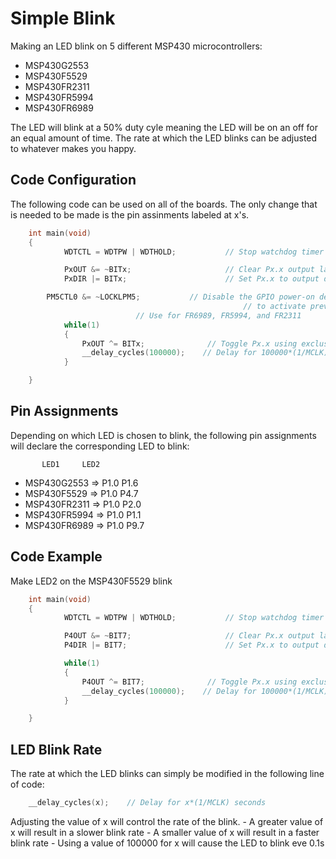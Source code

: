 # Simple Blink

Making an LED blink on 5 different MSP430 microcontrollers:

* MSP430G2553
* MSP430F5529
* MSP430FR2311
* MSP430FR5994
* MSP430FR6989

The LED will blink at a 50% duty cyle meaning the LED will be on an off for an equal amount of time. The rate at which the LED blinks can be adjusted to whatever makes you happy.

## Code Configuration

The following code can be used on all of the boards. The only change that is needed to be made is the pin assinments labeled at x's.

```c
	int main(void)
	{
    		WDTCTL = WDTPW | WDTHOLD;           // Stop watchdog timer

    		PxOUT &= ~BITx;                     // Clear Px.x output latch for a defined power-on state
    		PxDIR |= BITx;                      // Set Px.x to output direction

		PM5CTL0 &= ~LOCKLPM5;		    // Disable the GPIO power-on default high-impedance mode
                                                    // to activate previously configured port settings
						    // Use for FR6989, FR5994, and FR2311 
    		while(1)
    		{
        		PxOUT ^= BITx;              // Toggle Px.x using exclusive-OR
        		__delay_cycles(100000);    // Delay for 100000*(1/MCLK)=0.1s
    		}

	}
```
## Pin Assignments

Depending on which LED is chosen to blink, the following pin assignments will declare the corresponding LED to blink:
		
		   LED1		LED2
* MSP430G2553	=> P1.0 	P1.6
* MSP430F5529	=> P1.0 	P4.7
* MSP430FR2311	=> P1.0 	P2.0
* MSP430FR5994	=> P1.0 	P1.1
* MSP430FR6989	=> P1.0 	P9.7

## Code Example

Make LED2 on the MSP430F5529 blink

```c
	int main(void)
	{
    		WDTCTL = WDTPW | WDTHOLD;           // Stop watchdog timer

    		P4OUT &= ~BIT7;                     // Clear Px.x output latch for a defined power-on state
    		P4DIR |= BIT7;                      // Set Px.x to output direction

    		while(1)
    		{
        		P4OUT ^= BIT7;              // Toggle Px.x using exclusive-OR
        		__delay_cycles(100000);    // Delay for 100000*(1/MCLK)=0.1s
    		}

	}
```

## LED Blink Rate

The rate at which the LED blinks can simply be modified in the following line of code:

```c
    __delay_cycles(x);    // Delay for x*(1/MCLK) seconds

```
Adjusting the value of x will control the rate of the blink.
	- A greater value of x will result in a slower blink rate
	- A smaller value of x will result in a faster blink rate
	- Using a value of 100000 for x will cause the LED to blink eve 0.1s
